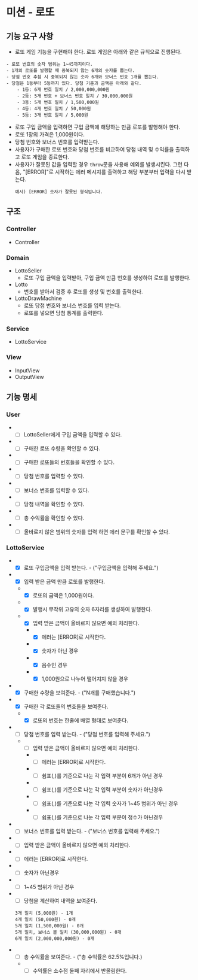 # 미션 - 로또

## 기능 요구 사항

- 로또 게임 기능을 구현해야 한다. 로또 게임은 아래와 같은 규칙으로 진행된다.

```
- 로또 번호의 숫자 범위는 1~45까지이다.
- 1개의 로또를 발행할 때 중복되지 않는 6개의 숫자를 뽑는다.
- 당첨 번호 추첨 시 중복되지 않는 숫자 6개와 보너스 번호 1개를 뽑는다.
- 당첨은 1등부터 5등까지 있다. 당첨 기준과 금액은 아래와 같다.
    - 1등: 6개 번호 일치 / 2,000,000,000원
    - 2등: 5개 번호 + 보너스 번호 일치 / 30,000,000원
    - 3등: 5개 번호 일치 / 1,500,000원
    - 4등: 4개 번호 일치 / 50,000원
    - 5등: 3개 번호 일치 / 5,000원
```

- 로또 구입 금액을 입력하면 구입 금액에 해당하는 만큼 로또를 발행해야 한다.
- 로또 1장의 가격은 1,000원이다.
- 당첨 번호와 보너스 번호를 입력받는다.
- 사용자가 구매한 로또 번호와 당첨 번호를 비교하여 당첨 내역 및 수익률을 출력하고 로또 게임을 종료한다.
- 사용자가 잘못된 값을 입력할 경우 `throw`문을 사용해 예외를 발생시킨다. 그런 다음, "[ERROR]"로 시작하는 에러 메시지를 출력하고 해당 부분부터 입력을 다시 받는다.
  ```
  예시) [ERROR] 숫자가 잘못된 형식입니다.
  ```

## 구조

### Controller

- Controller

### Domain

- LottoSeller
  - 로또 구입 금액을 입력받아, 구입 금액 만큼 번호를 생성하여 로또를 발행한다.
- Lotto
  - 번호를 받아서 검증 후 로또를 생성 및 번호를 출력한다.
- LottoDrawMachine
  - 로또 당첨 번호와 보너스 번호를 입력 받는다.
  - 로또를 넣으면 당첨 통계를 출력한다.

### Service

- LottoService

### View

- InputView
- OutputView

## 기능 명세

### User

- - [ ] LottoSeller에게 구입 금액을 입력할 수 있다.
- - [ ] 구매한 로또 수량을 확인할 수 있다.
- - [ ] 구매한 로또들의 번호들을 확인할 수 있다.
- - [ ] 당첨 번호를 입력할 수 있다.
- - [ ] 보너스 변호를 입력할 수 있다.
- - [ ] 당첨 내역을 확인할 수 있다.
- - [ ] 총 수익률을 확인할 수 있다.
- - [ ] 올바르지 않은 범위의 숫자를 입력 하면 에러 문구를 확인할 수 있다.

### LottoService

- - [x] 로또 구입금액을 입력 받는다. - ("구입금액을 입력해 주세요.")
- - [x] 입력 받은 금액 만큼 로또를 발행한다.
  - - [x] 로또의 금액은 1,000원이다.
  - - [x] 발행시 무작위 고유의 숫자 6자리를 생성하여 발행한다.
  - - [x] 입력 받은 금액이 올바르지 않으면 예외 처리한다.
    - - [x] 에러는 [ERROR]로 시작한다.
    - - [x] 숫자가 아닌 경우
    - - [x] 음수인 경우
    - - [x] 1,000원으로 나누어 떨어지지 않을 경우
- - [x] 구매한 수량을 보여준다. - ("N개를 구매했습니다.")
- - [x] 구매한 각 로또들의 번호들을 보여준다.
  - - [x] 로또의 번호는 한줄에 배열 형태로 보여준다.
- - [ ] 당첨 번호를 입력 받는다. - ("당첨 번호를 입력해 주세요.")
  - - [ ] 입력 받은 금액이 올바르지 않으면 예외 처리한다.
    - - [ ] 에러는 [ERROR]로 시작한다.
    - - [ ] 쉼표(,)를 기준으로 나눈 각 입력 부분이 6개가 아닌 경우
    - - [ ] 쉼표(,)를 기준으로 나눈 각 입력 부분이 숫자가 아닌경우
    - - [ ] 쉼표(,)를 기준으로 나눈 각 입력 숫자가 1~45 범위가 아닌 경우
    - - [ ] 쉼표(,)를 기준으로 나눈 각 입력 부분이 정수가 아닌경우
- - [ ] 보너스 번호를 입력 받는다. - ("보너스 번호를 입력해 주세요.")
- - [ ] 입력 받은 금액이 올바르지 않으면 예외 처리한다.
- - [ ] 에러는 [ERROR]로 시작한다.
- - [ ] 숫자가 아닌경우
- - [ ] 1~45 범위가 아닌 경우
- - [ ] 당첨을 계산하여 내역을 보여준다.

  ```
  3개 일치 (5,000원) - 1개
  4개 일치 (50,000원) - 0개
  5개 일치 (1,500,000원) - 0개
  5개 일치, 보너스 볼 일치 (30,000,000원) - 0개
  6개 일치 (2,000,000,000원) - 0개
  ```

- - [ ] 총 수익률을 보여준다. - ("총 수익률은 62.5%입니다.)
  - - [ ] 수익률은 소수점 둘째 자리에서 반올림한다.
